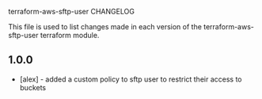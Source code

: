 terraform-aws-sftp-user CHANGELOG

This file is used to list changes made in each version of the terraform-aws-sftp-user terraform module.

1.0.0
-----
- [alex] - added a custom policy to sftp user to restrict their access to buckets
